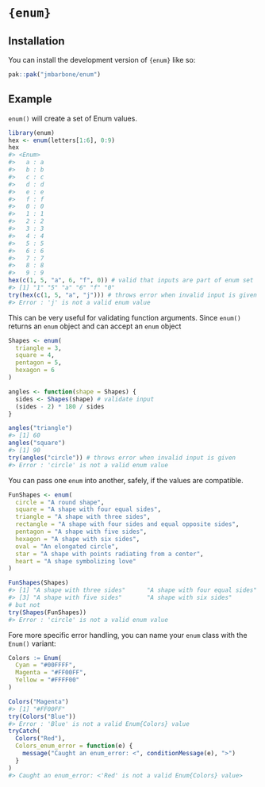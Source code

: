
<!-- README.md is generated from README.Rmd. Please edit that file -->

# `{enum}`

<!-- badges: start -->

<!-- badges: end -->

## Installation

You can install the development version of `{enum}` like so:

``` r
pak::pak("jmbarbone/enum")
```

## Example

`enum()` will create a set of Enum values.

``` r
library(enum)
hex <- enum(letters[1:6], 0:9)
hex
#> <Enum>
#>   a : a
#>   b : b
#>   c : c
#>   d : d
#>   e : e
#>   f : f
#>   0 : 0
#>   1 : 1
#>   2 : 2
#>   3 : 3
#>   4 : 4
#>   5 : 5
#>   6 : 6
#>   7 : 7
#>   8 : 8
#>   9 : 9
hex(c(1, 5, "a", 6, "f", 0)) # valid that inputs are part of enum set
#> [1] "1" "5" "a" "6" "f" "0"
try(hex(c(1, 5, "a", "j"))) # throws error when invalid input is given
#> Error : 'j' is not a valid enum value
```

This can be very useful for validating function arguments. Since
`enum()` returns an `enum` object and can accept an `enum` object

``` r
Shapes <- enum(
  triangle = 3, 
  square = 4, 
  pentagon = 5, 
  hexagon = 6
)

angles <- function(shape = Shapes) {
  sides <- Shapes(shape) # validate input
  (sides - 2) * 180 / sides
}

angles("triangle")
#> [1] 60
angles("square")
#> [1] 90
try(angles("circle")) # throws error when invalid input is given
#> Error : 'circle' is not a valid enum value
```

You can pass one `enum` into another, safely, if the values are
compatible.

``` r
FunShapes <- enum(
  circle = "A round shape",
  square = "A shape with four equal sides",
  triangle = "A shape with three sides",
  rectangle = "A shape with four sides and equal opposite sides",
  pentagon = "A shape with five sides",
  hexagon = "A shape with six sides",
  oval = "An elongated circle",
  star = "A shape with points radiating from a center",
  heart = "A shape symbolizing love"
)

FunShapes(Shapes)
#> [1] "A shape with three sides"      "A shape with four equal sides"
#> [3] "A shape with five sides"       "A shape with six sides"
# but not
try(Shapes(FunShapes))
#> Error : 'circle' is not a valid enum value
```

Fore more specific error handling, you can name your `enum` class with
the `Enum()` variant:

``` r
Colors := Enum(
  Cyan = "#00FFFF",
  Magenta = "#FF00FF",
  Yellow = "#FFFF00"
)

Colors("Magenta")
#> [1] "#FF00FF"
try(Colors("Blue"))
#> Error : 'Blue' is not a valid Enum{Colors} value
tryCatch(
  Colors("Red"),
  Colors_enum_error = function(e) {
    message("Caught an enum_error: <", conditionMessage(e), ">")
  }
)
#> Caught an enum_error: <'Red' is not a valid Enum{Colors} value>
```
